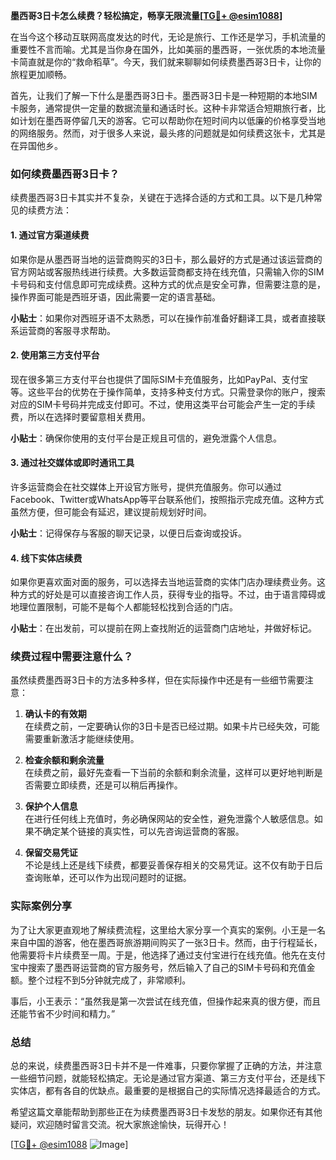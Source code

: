 **墨西哥3日卡怎么续费？轻松搞定，畅享无限流量[[TG💪+ @esim1088](https://t.me/s/esim1088)]**

在当今这个移动互联网高度发达的时代，无论是旅行、工作还是学习，手机流量的重要性不言而喻。尤其是当你身在国外，比如美丽的墨西哥，一张优质的本地流量卡简直就是你的“救命稻草”。今天，我们就来聊聊如何续费墨西哥3日卡，让你的旅程更加顺畅。

首先，让我们了解一下什么是墨西哥3日卡。墨西哥3日卡是一种短期的本地SIM卡服务，通常提供一定量的数据流量和通话时长。这种卡非常适合短期旅行者，比如计划在墨西哥停留几天的游客。它可以帮助你在短时间内以低廉的价格享受当地的网络服务。然而，对于很多人来说，最头疼的问题就是如何续费这张卡，尤其是在异国他乡。

### 如何续费墨西哥3日卡？

续费墨西哥3日卡其实并不复杂，关键在于选择合适的方式和工具。以下是几种常见的续费方法：

#### 1. **通过官方渠道续费**
   如果你是从墨西哥当地的运营商购买的3日卡，那么最好的方式是通过该运营商的官方网站或客服热线进行续费。大多数运营商都支持在线充值，只需输入你的SIM卡号码和支付信息即可完成续费。这种方式的优点是安全可靠，但需要注意的是，操作界面可能是西班牙语，因此需要一定的语言基础。

   **小贴士**：如果你对西班牙语不太熟悉，可以在操作前准备好翻译工具，或者直接联系运营商的客服寻求帮助。

#### 2. **使用第三方支付平台**
   现在很多第三方支付平台也提供了国际SIM卡充值服务，比如PayPal、支付宝等。这些平台的优势在于操作简单，支持多种支付方式。只需登录你的账户，搜索对应的SIM卡号码并完成支付即可。不过，使用这类平台可能会产生一定的手续费，所以在选择时要留意相关费用。

   **小贴士**：确保你使用的支付平台是正规且可信的，避免泄露个人信息。

#### 3. **通过社交媒体或即时通讯工具**
   许多运营商会在社交媒体上开设官方账号，提供充值服务。你可以通过Facebook、Twitter或WhatsApp等平台联系他们，按照指示完成充值。这种方式虽然方便，但可能会有延迟，建议提前规划好时间。

   **小贴士**：记得保存与客服的聊天记录，以便日后查询或投诉。

#### 4. **线下实体店续费**
   如果你更喜欢面对面的服务，可以选择去当地运营商的实体门店办理续费业务。这种方式的好处是可以直接咨询工作人员，获得专业的指导。不过，由于语言障碍或地理位置限制，可能不是每个人都能轻松找到合适的门店。

   **小贴士**：在出发前，可以提前在网上查找附近的运营商门店地址，并做好标记。

### 续费过程中需要注意什么？

虽然续费墨西哥3日卡的方法多种多样，但在实际操作中还是有一些细节需要注意：

1. **确认卡的有效期**  
   在续费之前，一定要确认你的3日卡是否已经过期。如果卡片已经失效，可能需要重新激活才能继续使用。

2. **检查余额和剩余流量**  
   在续费之前，最好先查看一下当前的余额和剩余流量，这样可以更好地判断是否需要立即续费，还是可以稍后再操作。

3. **保护个人信息**  
   在进行任何线上充值时，务必确保网站的安全性，避免泄露个人敏感信息。如果不确定某个链接的真实性，可以先咨询运营商的客服。

4. **保留交易凭证**  
   不论是线上还是线下续费，都要妥善保存相关的交易凭证。这不仅有助于日后查询账单，还可以作为出现问题时的证据。

### 实际案例分享

为了让大家更直观地了解续费流程，这里给大家分享一个真实的案例。小王是一名来自中国的游客，他在墨西哥旅游期间购买了一张3日卡。然而，由于行程延长，他需要将卡片续费至一周。于是，他选择了通过支付宝进行在线充值。他先在支付宝中搜索了墨西哥运营商的官方服务号，然后输入了自己的SIM卡号码和充值金额。整个过程不到5分钟就完成了，非常顺利。

事后，小王表示：“虽然我是第一次尝试在线充值，但操作起来真的很方便，而且还能节省不少时间和精力。”

### 总结

总的来说，续费墨西哥3日卡并不是一件难事，只要你掌握了正确的方法，并注意一些细节问题，就能轻松搞定。无论是通过官方渠道、第三方支付平台，还是线下实体店，都有各自的优缺点。最重要的是根据自己的实际情况选择最适合的方式。

希望这篇文章能帮助到那些正在为续费墨西哥3日卡发愁的朋友。如果你还有其他疑问，欢迎随时留言交流。祝大家旅途愉快，玩得开心！

[[TG💪+ @esim1088](https://t.me/s/esim1088) ![Image](https://i.postimg.cc/4NQfJmqS/Snipaste-2025-05-13-00-14-12.png)]